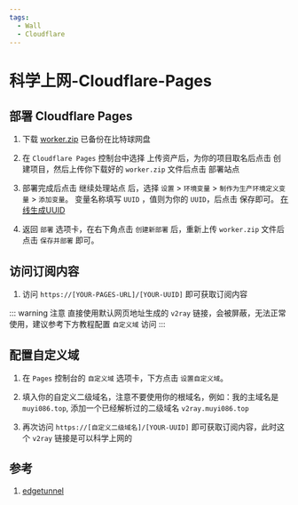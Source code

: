 ```yaml
---
tags:
  - Wall
  - Cloudflare
---
```

# 科学上网-Cloudflare-Pages

## 部署 Cloudflare Pages

1. 下载 [worker.zip](https://raw.githubusercontent.com/cmliu/edgetunnel/main/worker.zip)  已备份在比特球网盘

1. 在 `Cloudflare Pages` 控制台中选择 上传资产后，为你的项目取名后点击 创建项目，然后上传你下载好的 `worker.zip` 文件后点击 部署站点

1. 部署完成后点击 继续处理站点 后，选择 `设置` > `环境变量` > `制作为生产环境定义变量` > `添加变量`。 变量名称填写 `UUID` ，值则为你的 `UUID`，后点击 保存即可。 [在线生成UUID](https://1024tools.com/uuid/)

1. 返回 `部署` 选项卡，在右下角点击 `创建新部署` 后，重新上传 `worker.zip` 文件后点击 `保存并部署` 即可。

## 访问订阅内容

1. 访问 `https://[YOUR-PAGES-URL]/[YOUR-UUID]` 即可获取订阅内容

::: warning 注意
直接使用默认网页地址生成的 `v2ray` 链接，会被屏蔽，无法正常使用，建议参考下方教程配置 `自定义域` 访问
:::

## 配置自定义域

1. 在 `Pages` 控制台的 `自定义域` 选项卡，下方点击 `设置自定义域`。

1. 填入你的自定义二级域名，注意不要使用你的根域名，例如：我的主域名是 `muyi086.top`, 添加一个已经解析过的二级域名 `v2ray.muyi086.top`

1. 再次访问 `https://[自定义二级域名]/[YOUR-UUID]` 即可获取订阅内容，此时这个 `v2ray` 链接是可以科学上网的


## 参考
1. [edgetunnel](https://github.com/cmliu/edgetunnel)